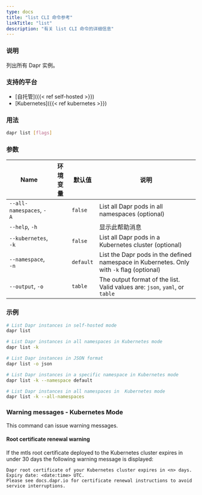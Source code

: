 ```yaml
---
type: docs
title: "list CLI 命令参考"
linkTitle: "list"
description: "有关 list CLI 命令的详细信息"
---
```


### 说明

列出所有 Dapr 实例。

### 支持的平台

- [自托管]({{< ref self-hosted >}})
- [Kubernetes]({{< ref kubernetes >}})

### 用法

```bash
dapr list [flags]
```

### 参数


| Name                     | 环境变量 | 默认值       | 说明                                                                                        |
| ------------------------ | ---- | --------- | ----------------------------------------------------------------------------------------- |
| `--all-namespaces`, `-A` |      | `false`   | List all Dapr pods in all namespaces (optional)                                           |
| `--help`, `-h`           |      |           | 显示此帮助消息                                                                                   |
| `--kubernetes`, `-k`     |      | `false`   | List all Dapr pods in a Kubernetes cluster (optional)                                     |
| `--namespace`, `-n`      |      | `default` | List the Dapr pods in the defined namespace in Kubernetes. Only with `-k` flag (optional) |
| `--output`, `-o`         |      | `table`   | The output format of the list. Valid values are: `json`, `yaml`, or `table`               |

### 示例

```bash
# List Dapr instances in self-hosted mode
dapr list

# List Dapr instances in all namespaces in Kubernetes mode
dapr list -k

# List Dapr instances in JSON format
dapr list -o json

# List Dapr instances in a specific namespace in Kubernetes mode
dapr list -k --namespace default

# List Dapr instances in all namespaces in  Kubernetes mode
dapr list -k --all-namespaces
```

### Warning messages - Kubernetes Mode
This command can issue warning messages.

#### Root certificate renewal warning
If the mtls root certificate deployed to the Kubernetes cluster expires in under 30 days the following warning message is displayed:

```
Dapr root certificate of your Kubernetes cluster expires in <n> days. Expiry date: <date:time> UTC. 
Please see docs.dapr.io for certificate renewal instructions to avoid service interruptions.
```